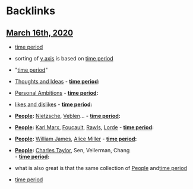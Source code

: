 
# Backlinks
## [March 16th, 2020](<March 16th, 2020.md>)
- [time period](<time period.md>)

- sorting of [y axis](<y axis.md>) is based on [time period](<time period.md>)

- "[time period](<time period.md>)"

- [Thoughts and Ideas](<Thoughts and Ideas.md>)
                    - **[time period](<time period.md>):**

- [Personal Ambitions](<Personal Ambitions.md>)
                    - **[time period](<time period.md>):**

- [likes and dislikes](<likes and dislikes.md>)
                    - **[time period](<time period.md>):**

- **[People](<People.md>):** [Nietzsche](<Nietzsche.md>), [Veblen](<Veblen.md>)...
                    - **[time period](<time period.md>):**

- **[People](<People.md>):** [Karl Marx](<Karl Marx.md>), [Foucault](<Foucault.md>), [Rawls](<Rawls.md>), [Lorde](<Lorde.md>)
                    - **[time period](<time period.md>):**

- **[People](<People.md>):** [William James](<William James.md>), [Alice Miller](<Alice Miller.md>)
                    - **[time period](<time period.md>):**

- **[People](<People.md>):** [Charles Taylor](<Charles Taylor.md>), Sen, Vellerman, Chang  
                    - **[time period](<time period.md>):**

- what is also great is that the same collection of [People](<People.md>) and[time period](<time period.md>)

- [time period](<time period.md>)

